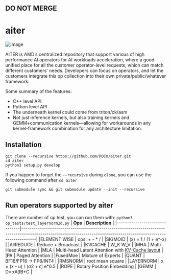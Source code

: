 ## DO NOT MERGE

# aiter
![image](https://github.com/user-attachments/assets/9457804f-77cd-44b0-a088-992e4b9971c6)


AITER is AMD’s centralized repository that support various of high performance AI operators for AI workloads acceleration, where a good unified place for all the customer operator-level requests, which can match different customers' needs. Developers can focus on operators, and let the customers integrate this op collection into their own private/public/whatever framework.
 

Some summary of the features:
* C++ level API
* Python level API
* The underneath kernel could come from triton/ck/asm
* Not just inference kernels, but also training kernels and GEMM+communication kernels—allowing for workarounds in any kernel-framework combination for any architecture limitation.



## Installation
```
git clone --recursive https://github.com/ROCm/aiter.git
cd aiter
python3 setup.py develop
```

If you happen to forget the `--recursive` during `clone`, you can use the following command after `cd aiter`
```
git submodule sync && git submodule update --init --recursive
```

## Run operators supported by aiter

There are number of op test, you can run them with: `python3 op_tests/test_layernorm2d.py`
|  **Ops**                      | **Description**                                                                                                                                                   |
|-------------------------------|-------------------------------------------------------------------------------------------------------------------------------------------------------------------|
|ELEMENT WISE                   | ops: + - * /                                                                                                                                                      |
|SIGMOID                        | (x) = 1 / (1 + e^-x)                                                                                                                                              |
|AllREDUCE                      | Reduce + Broadcast                                                                                                                                                |
|KVCACHE                        | W_K W_V                                                                                                                                                           |
|MHA                            | Multi-Head Attention                                                                                                                                              |
|MLA                            | Multi-head Latent Attention with [KV-Cache layout](https://docs.flashinfer.ai/tutorials/kv_layout.html#page-table-layout )                                        |
|PA                             | Paged Attention                                                                                                                                                   |
|FusedMoe                       | Mixture of Experts                                                                                                                                                |
|QUANT                          | BF16/FP16 -> FP8/INT4                                                                                                                                             |
|RMSNORM                        | root mean square                                                                                                                                                  |
|LAYERNORM                      | x = (x - u) / (σ2 + ϵ) e*0.5                                                                                                                                      |
|ROPE                           | Rotary Position Embedding                                                                                                                                         |
|GEMM                           | D=αAβB+C                                                                                                                                                          |
